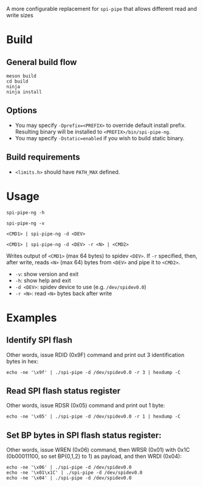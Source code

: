 A more configurable replacement for `spi-pipe` that allows different read and write sizes

# Build

## General build flow

```
meson build
cd build
ninja
ninja install
```

## Options

* You may specify `-Dprefix=<PREFIX>` to override default install prefix. Resulting binary will be installed to `<PREFIX>/bin/spi-pipe-ng`.
* You may specify `-Dstatic=enabled` if you wish to build static binary.

## Build requirements

* `<limits.h>` should have `PATH_MAX` defined.

# Usage

```
spi-pipe-ng -h
```

```
spi-pipe-ng -v
```

```
<CMD1> | spi-pipe-ng -d <DEV> 
```

```
<CMD1> | spi-pipe-ng -d <DEV> -r <N> | <CMD2>
```

Writes output of `<CMD1>` (max 64 bytes) to spidev `<DEV>`. If `-r` specified, then, after write, reads `<N>` (max 64) bytes from `<DEV>` and pipe it to `<CMD2>`.

* `-v`: show version and exit
* `-h`: show help and exit
* `-d <DEV>`: spidev device to use (e.g. `/dev/spidev0.0`)
* `-r <N>`: read `<N>` bytes back after write

# Examples

## Identify SPI flash

Other words, issue RDID (0x9F) command and print out 3 identification bytes in hex:

```
echo -ne '\x9f' | ./spi-pipe -d /dev/spidev0.0 -r 3 | hexdump -C
```

## Read SPI flash status register

Other words, issue RDSR (0x05) command and print out 1 byte:

```
echo -ne '\x05' | ./spi-pipe -d /dev/spidev0.0 -r 1 | hexdump -C
```

## Set BP bytes in SPI flash status register:

Other words, issue WREN (0x06) command, then WRSR (0x01) with 0x1C (0b00011100, so set BP{0,1,2} to 1) as payload, and then WRDI (0x04):

```
echo -ne '\x06' | ./spi-pipe -d /dev/spidev0.0
echo -ne '\x01\x1C' | ./spi-pipe -d /dev/spidev0.0
echo -ne '\x04' | ./spi-pipe -d /dev/spidev0.0
```
